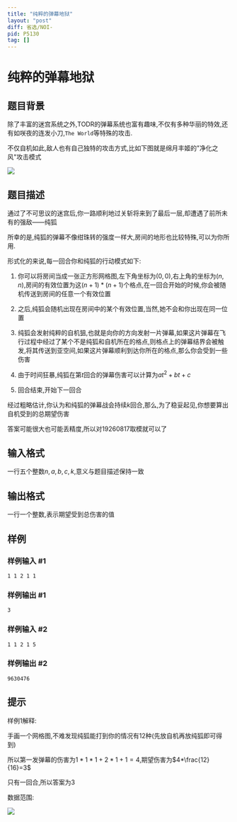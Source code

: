 ```yaml
---
title: "纯粹的弹幕地狱"
layout: "post"
diff: 省选/NOI-
pid: P5130
tag: []
---
```

# 纯粹的弹幕地狱
## 题目背景

除了丰富的迷宫系统之外,TODR的弹幕系统也富有趣味,不仅有多种华丽的特效,还有如咲夜的连发小刀,` The World `等特殊的攻击.  

不仅自机如此,敌人也有自己独特的攻击方式,比如下图就是绵月丰姬的"净化之风"攻击模式    

![](https://cdn.luogu.com.cn/upload/pic/42759.png)  

## 题目描述

通过了不可思议的迷宫后,你一路顺利地过关斩将来到了最后一层,却遭遇了前所未有的强敌——纯狐  

所幸的是,纯狐的弹幕不像绀珠转的强度一样大,房间的地形也比较特殊,可以为你所用.     

形式化的来说,每一回合你和纯狐的行动模式如下:  

1. 你可以将房间当成一张正方形网格图,左下角坐标为$(0,0)$,右上角的坐标为$(n,n)$,房间的有效位置为这$(n+1)*(n+1)$个格点,在一回合开始的时候,你会被随机传送到房间的任意一个有效位置  

2. 之后,纯狐会随机出现在房间中的某个有效位置,当然,她不会和你出现在同一位置  

3. 纯狐会发射纯粹的自机狙,也就是向你的方向发射一片弹幕,如果这片弹幕在飞行过程中经过了某个不是纯狐和自机所在的格点,则格点上的弹幕结界会被触发,将其传送到亚空间,如果这片弹幕顺利到达你所在的格点,那么你会受到一些伤害  

4. 由于时间狂暴,纯狐在第$t$回合的弹幕伤害可以计算为$at^{2}+bt+c$  

5. 回合结束,开始下一回合   

经过粗略估计,你认为和纯狐的弹幕战会持续$k$回合,那么,为了稳妥起见,你想要算出自机受到的总期望伤害  

答案可能很大也可能丢精度,所以对$19260817$取模就可以了
## 输入格式

一行五个整数$n,a,b,c,k$,意义与题目描述保持一致
## 输出格式

一行一个整数,表示期望受到总伤害的值
## 样例

### 样例输入 #1
```
1 1 2 1 1
```
### 样例输出 #1
```
3
```
### 样例输入 #2
```
1 1 2 1 5
```
### 样例输出 #2
```
9630476
```
## 提示

样例$1$解释:  

手画一个网格图,不难发现纯狐能打到你的情况有$12$种(先放自机再放纯狐即可得到)  

所以第一发弹幕的伤害为$1*1*1+2*1+1=4$,期望伤害为$4*\frac{12}{16}=3$  

只有一回合,所以答案为$3$       

数据范围:  

![](https://cdn.luogu.com.cn/upload/pic/42785.png)  


